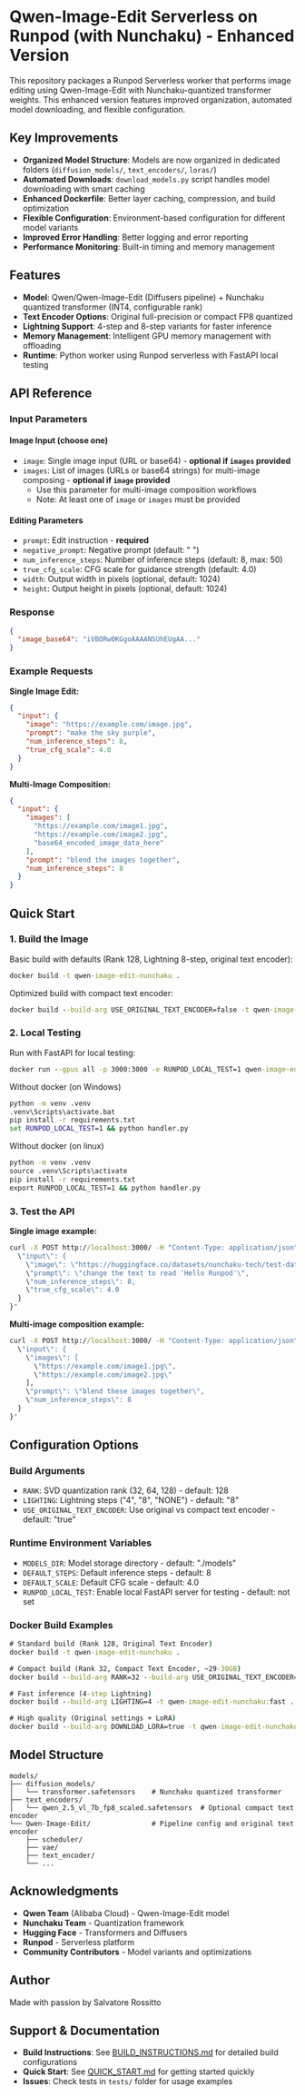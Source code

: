 # Qwen-Image-Edit Serverless on Runpod (with Nunchaku) - Enhanced Version

This repository packages a Runpod Serverless worker that performs image editing using Qwen-Image-Edit with Nunchaku-quantized transformer weights. This enhanced version features improved organization, automated model downloading, and flexible configuration.

## Key Improvements

- **Organized Model Structure**: Models are now organized in dedicated folders (`diffusion_models/`, `text_encoders/`, `loras/`)
- **Automated Downloads**: `download_models.py` script handles model downloading with smart caching
- **Enhanced Dockerfile**: Better layer caching, compression, and build optimization
- **Flexible Configuration**: Environment-based configuration for different model variants
- **Improved Error Handling**: Better logging and error reporting
- **Performance Monitoring**: Built-in timing and memory management

## Features

- **Model**: Qwen/Qwen-Image-Edit (Diffusers pipeline) + Nunchaku quantized transformer (INT4, configurable rank)
- **Text Encoder Options**: Original full-precision or compact FP8 quantized
- **Lightning Support**: 4-step and 8-step variants for faster inference
- **Memory Management**: Intelligent GPU memory management with offloading
- **Runtime**: Python worker using Runpod serverless with FastAPI local testing

## API Reference

### Input Parameters

#### Image Input (choose one)
- `image`: Single image input (URL or base64) - **optional if `images` provided**
- `images`: List of images (URLs or base64 strings) for multi-image composing - **optional if `image` provided**
  - Use this parameter for multi-image composition workflows
  - Note: At least one of `image` or `images` must be provided

#### Editing Parameters
- `prompt`: Edit instruction - **required**
- `negative_prompt`: Negative prompt (default: " ")
- `num_inference_steps`: Number of inference steps (default: 8, max: 50)
- `true_cfg_scale`: CFG scale for guidance strength (default: 4.0)
- `width`: Output width in pixels (optional, default: 1024)
- `height`: Output height in pixels (optional, default: 1024)

### Response

```json
{
  "image_base64": "iVBORw0KGgoAAAANSUhEUgAA..."
}
```

### Example Requests

**Single Image Edit:**
```json
{
  "input": {
    "image": "https://example.com/image.jpg",
    "prompt": "make the sky purple",
    "num_inference_steps": 8,
    "true_cfg_scale": 4.0
  }
}
```

**Multi-Image Composition:**
```json
{
  "input": {
    "images": [
      "https://example.com/image1.jpg",
      "https://example.com/image2.jpg",
      "base64_encoded_image_data_here"
    ],
    "prompt": "blend the images together",
    "num_inference_steps": 8
  }
}
```

## Quick Start

### 1. Build the Image

Basic build with defaults (Rank 128, Lightning 8-step, original text encoder):
```cmd
docker build -t qwen-image-edit-nunchaku .
```

Optimized build with compact text encoder:
```cmd
docker build --build-arg USE_ORIGINAL_TEXT_ENCODER=false -t qwen-image-edit-nunchaku:compact .
```

### 2. Local Testing

Run with FastAPI for local testing:
```cmd
docker run --gpus all -p 3000:3000 -e RUNPOD_LOCAL_TEST=1 qwen-image-edit-nunchaku
```

Without docker (on Windows)
```cmd
python -m venv .venv
.venv\Scripts\activate.bat
pip install -r requirements.txt
set RUNPOD_LOCAL_TEST=1 && python handler.py
```

Without docker (on linux)
```cmd
python -m venv .venv
source .venv\Scripts\activate
pip install -r requirements.txt
export RUNPOD_LOCAL_TEST=1 && python handler.py
```

### 3. Test the API

**Single image example:**
```cmd
curl -X POST http://localhost:3000/ -H "Content-Type: application/json" -d "{
  \"input\": {
    \"image\": \"https://huggingface.co/datasets/nunchaku-tech/test-data/resolve/main/inputs/neon_sign.png\",
    \"prompt\": \"change the text to read 'Hello Runpod'\",
    \"num_inference_steps\": 8,
    \"true_cfg_scale\": 4.0
  }
}"
```

**Multi-image composition example:**
```cmd
curl -X POST http://localhost:3000/ -H "Content-Type: application/json" -d "{
  \"input\": {
    \"images\": [
      \"https://example.com/image1.jpg\",
      \"https://example.com/image2.jpg\"
    ],
    \"prompt\": \"blend these images together\",
    \"num_inference_steps\": 8
  }
}"
```

## Configuration Options

### Build Arguments

- `RANK`: SVD quantization rank (32, 64, 128) - default: 128
- `LIGHTING`: Lightning steps ("4", "8", "NONE") - default: "8"
- `USE_ORIGINAL_TEXT_ENCODER`: Use original vs compact text encoder - default: "true"

### Runtime Environment Variables

- `MODELS_DIR`: Model storage directory - default: "./models"
- `DEFAULT_STEPS`: Default inference steps - default: 8
- `DEFAULT_SCALE`: Default CFG scale - default: 4.0
- `RUNPOD_LOCAL_TEST`: Enable local FastAPI server for testing - default: not set

### Docker Build Examples

```cmd
# Standard build (Rank 128, Original Text Encoder)
docker build -t qwen-image-edit-nunchaku .

# Compact build (Rank 32, Compact Text Encoder, ~29-30GB)
docker build --build-arg RANK=32 --build-arg USE_ORIGINAL_TEXT_ENCODER=false -t qwen-image-edit-nunchaku:compact .

# Fast inference (4-step Lightning)
docker build --build-arg LIGHTING=4 -t qwen-image-edit-nunchaku:fast .

# High quality (Original settings + LoRA)
docker build --build-arg DOWNLOAD_LORA=true -t qwen-image-edit-nunchaku:quality .
```

## Model Structure

```
models/
├── diffusion_models/
│   └── transformer.safetensors    # Nunchaku quantized transformer
├── text_encoders/
│   └── qwen_2.5_vl_7b_fp8_scaled.safetensors  # Optional compact text encoder
└── Qwen-Image-Edit/               # Pipeline config and original text encoder
    ├── scheduler/
    ├── vae/
    ├── text_encoder/
    └── ...
```

## Acknowledgments

- **Qwen Team** (Alibaba Cloud) - Qwen-Image-Edit model
- **Nunchaku Team** - Quantization framework
- **Hugging Face** - Transformers and Diffusers
- **Runpod** - Serverless platform
- **Community Contributors** - Model variants and optimizations

## Author

Made with passion by Salvatore Rossitto

## Support & Documentation

- **Build Instructions**: See [BUILD_INSTRUCTIONS.md](BUILD_INSTRUCTIONS.md) for detailed build configurations
- **Quick Start**: See [QUICK_START.md](QUICK_START.md) for getting started quickly
- **Issues**: Check tests in `tests/` folder for usage examples
